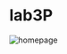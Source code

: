 # lab3P

![homepage](https://user-images.githubusercontent.com/67775680/122563905-654f4b80-d062-11eb-91b8-98626bd6b6ce.jpg)
